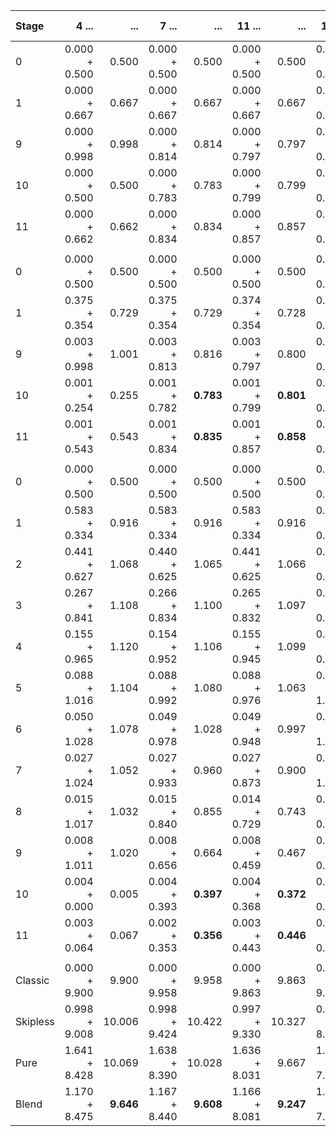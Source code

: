 |Stage|4 ...|...|7 ...|...|11 ...|...|16 ...|...|Uneven 4 ...|...|
|:--|----:|--:|----:|--:|----:|--:|----:|--:|----:|--:|
|0|0.000 + 0.500|0.500|0.000 + 0.500|0.500|0.000 + 0.500|0.500|0.000 + 0.500|0.500|0.000 + 0.500|0.500|
|1|0.000 + 0.667|0.667|0.000 + 0.667|0.667|0.000 + 0.667|0.667|0.000 + 0.666|0.666|0.000 + 0.666|0.666|
|9|0.000 + 0.998|0.998|0.000 + 0.814|0.814|0.000 + 0.797|0.797|0.000 + 0.666|0.666|0.000 + 0.924|0.924|
|10|0.000 + 0.500|0.500|0.000 + 0.783|0.783|0.000 + 0.799|0.799|0.000 + 0.793|0.793|0.000 + 0.829|**0.829**|
|11|0.000 + 0.662|0.662|0.000 + 0.834|0.834|0.000 + 0.857|0.857|0.000 + 0.886|0.886|0.000 + 0.765|**0.765**|
||||||||
|0|0.000 + 0.500|0.500|0.000 + 0.500|0.500|0.000 + 0.500|0.500|0.000 + 0.500|0.500|0.000 + 0.500|0.500|
|1|0.375 + 0.354|0.729|0.375 + 0.354|0.729|0.374 + 0.354|0.728|0.374 + 0.354|0.728|0.375 + 0.354|0.729|
|9|0.003 + 0.998|1.001|0.003 + 0.813|0.816|0.003 + 0.797|0.800|0.002 + 0.540|0.543|0.003 + 0.924|0.927|
|10|0.001 + 0.254|0.255|0.001 + 0.782|**0.783**|0.001 + 0.799|**0.801**|0.001 + 0.746|0.747|0.001 + 0.829|**0.831**|
|11|0.001 + 0.543|0.543|0.001 + 0.834|**0.835**|0.001 + 0.857|**0.858**|0.001 + 0.874|0.875|0.001 + 0.765|**0.766**|
||||||||
|0|0.000 + 0.500|0.500|0.000 + 0.500|0.500|0.000 + 0.500|0.500|0.000 + 0.500|0.500|0.000 + 0.500|0.500|
|1|0.583 + 0.334|0.916|0.583 + 0.334|0.916|0.583 + 0.334|0.916|0.582 + 0.333|0.915|0.583 + 0.333|0.916|
|2|0.441 + 0.627|1.068|0.440 + 0.625|1.065|0.441 + 0.625|1.066|0.441 + 0.628|1.070|0.441 + 0.628|1.069|
|3|0.267 + 0.841|1.108|0.266 + 0.834|1.100|0.265 + 0.832|1.097|0.266 + 0.840|1.107|0.266 + 0.837|1.103|
|4|0.155 + 0.965|1.120|0.154 + 0.952|1.106|0.155 + 0.945|1.099|0.155 + 0.966|1.122|0.155 + 0.959|1.113|
|5|0.088 + 1.016|1.104|0.088 + 0.992|1.080|0.088 + 0.976|1.063|0.088 + 1.016|1.105|0.089 + 1.009|1.098|
|6|0.050 + 1.028|1.078|0.049 + 0.978|1.028|0.049 + 0.948|0.997|0.049 + 1.027|1.077|0.049 + 1.005|1.055|
|7|0.027 + 1.024|1.052|0.027 + 0.933|0.960|0.027 + 0.873|0.900|0.027 + 1.023|1.051|0.027 + 0.968|0.995|
|8|0.015 + 1.017|1.032|0.015 + 0.840|0.855|0.014 + 0.729|0.743|0.014 + 0.002|0.016|0.015 + 0.911|0.926|
|9|0.008 + 1.011|1.020|0.008 + 0.656|0.664|0.008 + 0.459|0.467|0.009 + 0.092|0.101|0.008 + 0.889|0.898|
|10|0.004 + 0.000|0.005|0.004 + 0.393|**0.397**|0.004 + 0.368|**0.372**|0.005 + 0.225|0.230|0.004 + 0.664|0.668|
|11|0.003 + 0.064|0.067|0.002 + 0.353|**0.356**|0.003 + 0.443|**0.446**|0.003 + 0.432|0.436|0.002 + 0.379|0.381|
||||||||
|Classic|0.000 + 9.900|9.900|0.000 + 9.958|9.958|0.000 + 9.863|9.863|0.000 + 9.589|9.589|0.000 + 10.138|**10.138**|
|Skipless|0.998 + 9.008|10.006|0.998 + 9.424|10.422|0.997 + 9.330|10.327|0.994 + 8.631|9.625|0.999 + 9.611|**10.610**|
|Pure|1.641 + 8.428|10.069|1.638 + 8.390|10.028|1.636 + 8.031|9.667|1.641 + 7.086|8.727|1.640 + 9.082|**10.722**|
|Blend|1.170 + 8.475|**9.646**|1.167 + 8.440|**9.608**|1.166 + 8.081|**9.247**|1.170 + 7.134|**8.304**|1.170 + 9.131|**10.301**|

